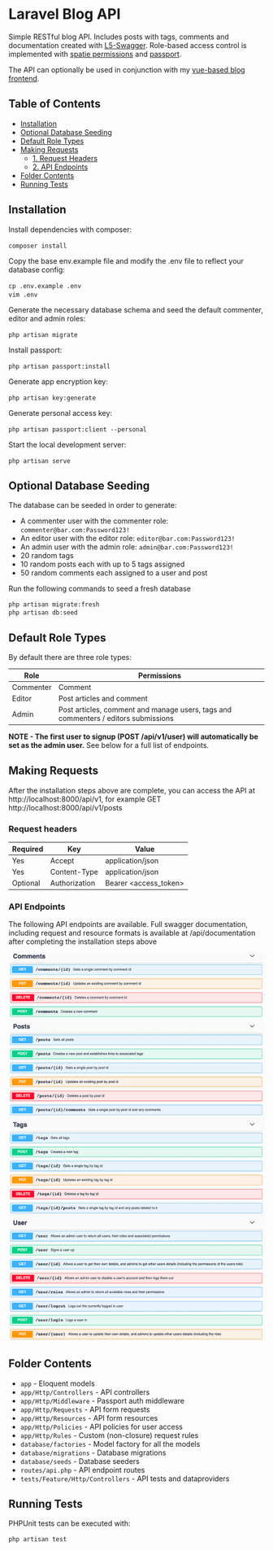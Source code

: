# Laravel Blog API 

Simple RESTful blog API. Includes posts with tags, comments and documentation created with [L5-Swagger](https://github.com/DarkaOnLine/L5-Swagger). Role-based access control is implemented with [spatie permissions](https://github.com/spatie/laravel-permission) and [passport](https://github.com/laravel/passport).

The API can optionally be used in conjunction with my [vue-based blog frontend](https://github.com/annahowell/vue-blog-frontend).



## Table of Contents
  * [Installation](#installation)
  * [Optional Database Seeding](#optional-database-seeding)
  * [Default Role Types](#default-role-types)
  * [Making Requests](#making-requests)
    * [1. Request Headers](#request-headers)
    * [2. API Endpoints](#api-endpoints)
  * [Folder Contents](#folder-contents)
  * [Running Tests](#running-tests)



## Installation

Install dependencies with composer:

`composer install`

Copy the base env.example file and modify the .env file to reflect your database config:

`cp .env.example .env`  
`vim .env`
    
Generate the necessary database schema and seed the default commenter, editor and admin roles:
    
`php artisan migrate`

Install passport:

`php artisan passport:install`

Generate app encryption key:

`php artisan key:generate`

Generate personal access key:

`php artisan passport:client --personal`

Start the local development server:

`php artisan serve`



## Optional Database Seeding

The database can be seeded in order to generate: 
* A commenter user with the commenter role: `commenter@bar.com:Password123!`
* An editor user with the editor role: `editor@bar.com:Password123!`
* An admin user with the admin role: `admin@bar.com:Password123!`
* 20 random tags 
* 10 random posts each with up to 5 tags assigned
* 50 random comments each assigned to a user and post

Run the following commands to seed a fresh database
 
    php artisan migrate:fresh
    php artisan db:seed



## Default Role Types

By default there are three role types:

| **Role**  | **Permissions**                                                                    |
|---------- |----------------------------------------------------------------------------------- |
| Commenter | Comment                                                                            |
| Editor    | Post articles and comment                                                          |
| Admin     | Post articles, comment and manage users, tags and commenters / editors submissions |

**NOTE - The first user to signup (POST /api/v1/user) will automatically be set as the admin user.** See below for a full list of endpoints.




## Making Requests

After the installation steps above are complete, you can access the API at http://localhost:8000/api/v1, for example GET http://localhost:8000/api/v1/posts

### Request headers

| **Required** | **Key**          | **Value**             |
|------------  |----------------- |---------------------- |
| Yes          | Accept           | application/json 	  |
| Yes          | Content-Type     | application/json      |
| Optional     | Authorization    | Bearer <access_token> |


### API Endpoints

The following API endpoints are available. Full swagger documentation, including request and resource formats is available at /api/documentation after completing the installation steps above

![API Endpoints](https://github.com/annahowell/laravel-blog-api/blob/master/screenshots/1.png)




## Folder Contents

- `app` - Eloquent models
- `app/Http/Controllers` - API controllers
- `app/Http/Middleware` -  Passport auth middleware
- `app/Http/Requests` - API form requests
- `app/Http/Resources` - API form resources
- `app/Http/Policies` - API policies for user access
- `app/Http/Rules` - Custom (non-closure) request rules 
- `database/factories` - Model factory for all the models
- `database/migrations` - Database migrations
- `database/seeds` - Database seeders
- `routes/api.php` - API endpoint routes
- `tests/Feature/Http/Controllers` - API tests and dataproviders



## Running Tests

PHPUnit tests can be executed with:

    php artisan test
